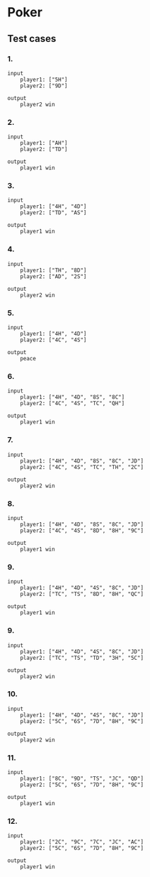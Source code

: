 # Poker

## Test cases

### 1.
```
input
    player1: ["5H"]
    player2: ["9D"]

output
    player2 win

```

### 2.
```
input
    player1: ["AH"]
    player2: ["TD"]

output
    player1 win

```

### 3.
```
input
    player1: ["4H", "4D"]
    player2: ["TD", "AS"]

output
    player1 win

```

### 4.
```
input
    player1: ["TH", "8D"]
    player2: ["AD", "2S"]

output
    player2 win

```

### 5.
```
input
    player1: ["4H", "4D"]
    player2: ["4C", "4S"]

output
    peace

```

### 6.
```
input
    player1: ["4H", "4D", "8S", "8C"]
    player2: ["4C", "4S", "TC", "QH"]

output
    player1 win
```

### 7.
```
input
    player1: ["4H", "4D", "8S", "8C", "JD"]
    player2: ["4C", "4S", "TC", "TH", "2C"]

output
    player2 win
```

### 8.
```
input
    player1: ["4H", "4D", "8S", "8C", "JD"]
    player2: ["4C", "4S", "8D", "8H", "9C"]

output
    player1 win
```

### 9.
```
input
    player1: ["4H", "4D", "4S", "8C", "JD"]
    player2: ["TC", "TS", "8D", "8H", "QC"]

output
    player1 win
```

### 9.
```
input
    player1: ["4H", "4D", "4S", "8C", "JD"]
    player2: ["TC", "TS", "TD", "3H", "5C"]

output
    player2 win
```

### 10.
```
input
    player1: ["4H", "4D", "4S", "8C", "JD"]
    player2: ["5C", "6S", "7D", "8H", "9C"]

output
    player2 win
```

### 11.
```
input
    player1: ["8C", "9D", "TS", "JC", "QD"]
    player2: ["5C", "6S", "7D", "8H", "9C"]

output
    player1 win
```

### 12.
```
input
    player1: ["2C", "9C", "7C", "JC", "AC"]
    player2: ["5C", "6S", "7D", "8H", "9C"]

output
    player1 win
```